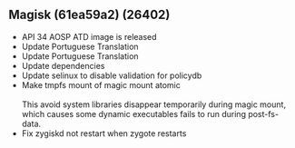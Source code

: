 ## Magisk (61ea59a2) (26402)
- API 34 AOSP ATD image is released
- Update Portuguese Translation
- Update Portuguese Translation
- Update dependencies
- Update selinux to disable validation for policydb
- Make tmpfs mount of magic mount atomic<br><br>This avoid system libraries disappear temporarily during magic mount,<br>which causes some dynamic executables fails to run during post-fs-data.
- Fix zygiskd not restart when zygote restarts
